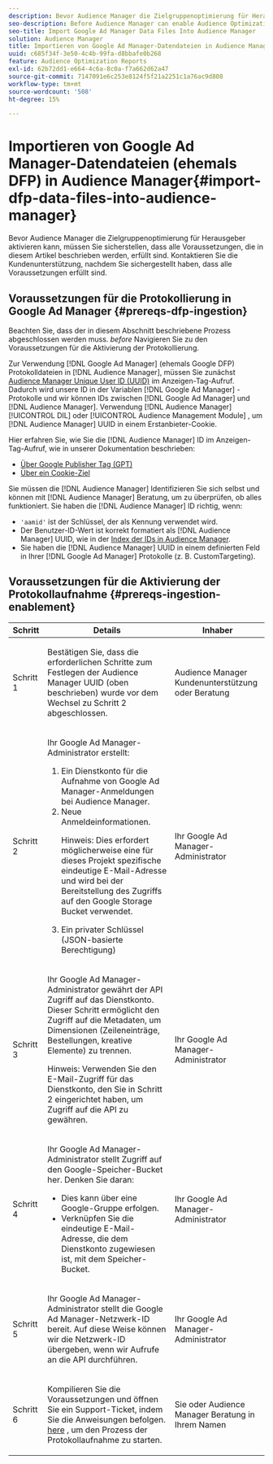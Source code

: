 ```yaml
---
description: Bevor Audience Manager die Zielgruppenoptimierung für Herausgeber aktivieren kann, müssen Sie sicherstellen, dass alle Voraussetzungen, die in diesem Artikel beschrieben werden, erfüllt sind. Kontaktieren Sie die Kundenunterstützung, nachdem Sie sichergestellt haben, dass alle Voraussetzungen erfüllt sind.
seo-description: Before Audience Manager can enable Audience Optimization for Publishers, you must ensure that all prerequisites outlined in this article are met. Contact Customer Care after checking off all prerequisites.
seo-title: Import Google Ad Manager Data Files Into Audience Manager
solution: Audience Manager
title: Importieren von Google Ad Manager-Datendateien in Audience Manager
uuid: c685f34f-3e50-4c4b-99fa-d8bbafe0b268
feature: Audience Optimization Reports
exl-id: 62b72dd1-e664-4c6a-8c0a-f7a662d62a47
source-git-commit: 7147091e6c253e8124f5f21a2251c1a76ac9d808
workflow-type: tm+mt
source-wordcount: '508'
ht-degree: 15%

---
```


# Importieren von Google Ad Manager-Datendateien (ehemals DFP) in Audience Manager{#import-dfp-data-files-into-audience-manager}

Bevor Audience Manager die Zielgruppenoptimierung für Herausgeber aktivieren kann, müssen Sie sicherstellen, dass alle Voraussetzungen, die in diesem Artikel beschrieben werden, erfüllt sind. Kontaktieren Sie die Kundenunterstützung, nachdem Sie sichergestellt haben, dass alle Voraussetzungen erfüllt sind.

## Voraussetzungen für die Protokollierung in Google Ad Manager {#prereqs-dfp-ingestion}

Beachten Sie, dass der in diesem Abschnitt beschriebene Prozess abgeschlossen werden muss. *before* Navigieren Sie zu den Voraussetzungen für die Aktivierung der Protokollierung.

Zur Verwendung [!DNL Google Ad Manager] (ehemals Google DFP) Protokolldateien in [!DNL Audience Manager], müssen Sie zunächst [Audience Manager Unique User ID (UUID)](../../../reference/ids-in-aam.md) im Anzeigen-Tag-Aufruf. Dadurch wird unsere ID in der Variablen [!DNL Google Ad Manager] -Protokolle und wir können IDs zwischen [!DNL Google Ad Manager] und [!DNL Audience Manager]. Verwendung [!DNL Audience Manager] [!UICONTROL DIL] oder [!UICONTROL Audience Management Module] , um [!DNL Audience Manager] UUID in einem Erstanbieter-Cookie.

Hier erfahren Sie, wie Sie die [!DNL Audience Manager] ID im Anzeigen-Tag-Aufruf, wie in unserer Dokumentation beschrieben:

* [Über Google Publisher Tag (GPT)](../../../integration/gpt-aam-destination/gpt-aam-modify-api.md)
* [Über ein Cookie-Ziel](../../../integration/gpt-aam-destination/gpt-aam-create-destination.md)

Sie müssen die [!DNL Audience Manager] Identifizieren Sie sich selbst und können mit [!DNL Audience Manager] Beratung, um zu überprüfen, ob alles funktioniert. Sie haben die [!DNL Audience Manager] ID richtig, wenn:

* `'aamid'` ist der Schlüssel, der als Kennung verwendet wird.
* Der Benutzer-ID-Wert ist korrekt formatiert als [!DNL Audience Manager] UUID, wie in der [Index der IDs in Audience Manager](../../../reference/ids-in-aam.md).
* Sie haben die [!DNL Audience Manager] UUID in einem definierten Feld in Ihrer [!DNL Google Ad Manager] Protokolle (z. B. CustomTargeting).

## Voraussetzungen für die Aktivierung der Protokollaufnahme {#prereqs-ingestion-enablement}

<table id="table_C980A9F9B0FB4157B4908A64768B1571"> 
 <thead> 
  <tr> 
   <th colname="col1" class="entry"> Schritt </th> 
   <th colname="col2" class="entry"> Details </th> 
   <th colname="col3" class="entry"> Inhaber </th> 
  </tr> 
 </thead>
 <tbody> 
  <tr> 
   <td colname="col1"> <p>Schritt 1 </p> </td> 
   <td colname="col2"> <p>Bestätigen Sie, dass die erforderlichen Schritte zum Festlegen der <span class="keyword"> Audience Manager</span> UUID (oben beschrieben) wurde vor dem Wechsel zu Schritt 2 abgeschlossen. </p> </td> 
   <td colname="col3"> <p><span class="keyword"> Audience Manager</span> Kundenunterstützung oder Beratung </p> </td> 
  </tr> 
  <tr> 
   <td colname="col1"> <p>Schritt 2 </p> </td> 
   <td colname="col2"> <p>Ihr Google Ad Manager-Administrator erstellt: </p> <p> 
     <ol id="ol_FCFA9B11CFF948A488DF9CB298FC04C4"> 
      <li id="li_BC946EDCC3324578AEB64EDDA55B5ACA">Ein Dienstkonto für die Aufnahme von Google Ad Manager-Anmeldungen bei <span class="keyword"> Audience Manager</span>. </li> 
      <li id="li_6B2FC7D73A3246419E55C004E17ACA25">Neue Anmeldeinformationen. <p>Hinweis: Dies erfordert möglicherweise eine für dieses Projekt spezifische eindeutige E-Mail-Adresse und wird bei der Bereitstellung des Zugriffs auf den Google Storage Bucket verwendet. </p> </li> 
      <li id="li_95444B9FD1B34659A9634814B262A681">Ein privater Schlüssel (JSON-basierte Berechtigung) </li> 
     </ol> </p> </td> 
   <td colname="col3"> <p>Ihr Google Ad Manager-Administrator </p> </td> 
  </tr> 
  <tr> 
   <td colname="col1"> <p>Schritt 3 </p> </td> 
   <td colname="col2"> <p>Ihr Google Ad Manager-Administrator gewährt der API Zugriff auf das Dienstkonto. Dieser Schritt ermöglicht den Zugriff auf die Metadaten, um Dimensionen (Zeileneinträge, Bestellungen, kreative Elemente) zu trennen. <p>Hinweis: Verwenden Sie den E-Mail-Zugriff für das Dienstkonto, den Sie in Schritt 2 eingerichtet haben, um Zugriff auf die API zu gewähren. </p> </p> </td> 
   <td colname="col3"> <p>Ihr Google Ad Manager-Administrator </p> </td> 
  </tr> 
  <tr> 
   <td colname="col1"> <p>Schritt 4 </p> </td> 
   <td colname="col2"> <p>Ihr Google Ad Manager-Administrator stellt Zugriff auf den Google-Speicher-Bucket her. Denken Sie daran: </p> <p> 
     <ul id="ul_3E8DCC73454243D998BD9024D0966A4E"> 
      <li id="li_3691DBD28006412288458175F75873C6">Dies kann über eine Google-Gruppe erfolgen. </li> 
      <li id="li_4774806B263245CEAAAB89BD2AA7F23F">Verknüpfen Sie die eindeutige E-Mail-Adresse, die dem Dienstkonto zugewiesen ist, mit dem Speicher-Bucket. </li> 
     </ul> </p> </td> 
   <td colname="col3"> <p>Ihr Google Ad Manager-Administrator </p> </td> 
  </tr> 
  <tr> 
   <td colname="col1"> <p>Schritt 5 </p> </td> 
   <td colname="col2"> <p>Ihr Google Ad Manager-Administrator stellt die Google Ad Manager-Netzwerk-ID bereit. Auf diese Weise können wir die Netzwerk-ID übergeben, wenn wir Aufrufe an die API durchführen. </p> </td> 
   <td colname="col3"> <p>Ihr Google Ad Manager-Administrator </p> </td> 
  </tr> 
  <tr> 
   <td colname="col1"> <p>Schritt 6 </p> </td> 
   <td colname="col2"> <p>Kompilieren Sie die Voraussetzungen und öffnen Sie ein Support-Ticket, indem Sie die Anweisungen befolgen. <a href="https://experienceleague.adobe.com/docs/customer-one/using/home.html">here</a> , um den Prozess der Protokollaufnahme zu starten. </p> </td> 
   <td colname="col3"> <p>Sie oder <span class="keyword"> Audience Manager</span> Beratung in Ihrem Namen </p> </td> 
  </tr> 
 </tbody> 
</table>
